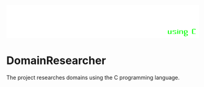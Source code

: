<img src="https://raw.githubusercontent.com/enesbuyuk/DomainResearcher/main/assets/images/logo.png">

# DomainResearcher
The project researches domains using the C programming language.
